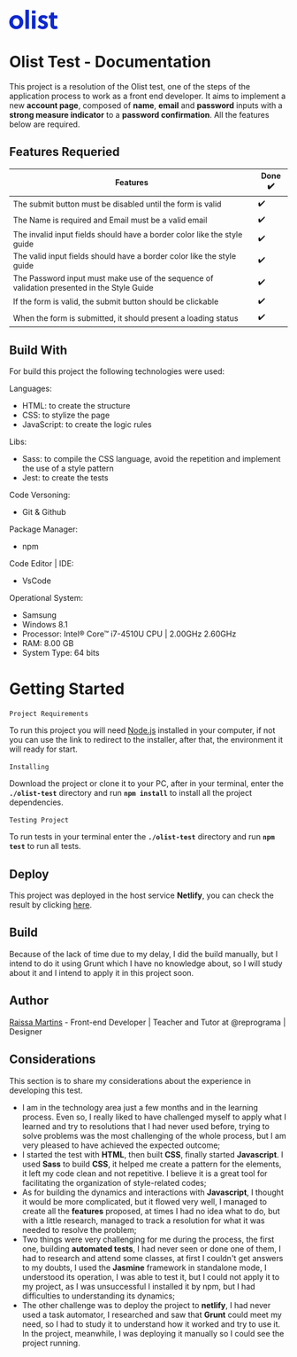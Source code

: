 ![Olist Logo](/src/style/images/logo-olist.png)

# Olist Test - Documentation

This project is a resolution of the Olist test, one of the steps of the application process to work as a front end developer. It aims to implement a new **account page**, composed of **name**, **email** and **password** inputs with a **strong measure indicator** to a **password confirmation**. All the features below are required.

## Features Requeried

Features | Done ✔️
-------- | ------
The submit button must be disabled until the form is valid | ✔️
The Name is required and Email must be a valid email | ✔️
The invalid input fields should have a border color like the style guide | ✔️
The valid input fields should have a border color like the style guide | ✔️
The Password input must make use of the sequence of validation presented in the Style Guide | ✔️
If the form is valid, the submit button should be clickable | ✔️
When the form is submitted, it should present a loading status | ✔️  ️️️ ️️

## Build With

For build this project the following technologies were used: 

Languages:
* HTML: to create the structure
* CSS: to stylize the page
* JavaScript: to create the logic rules

Libs:  
* Sass: to compile the CSS language, avoid the repetition and implement the use of a style pattern
* Jest: to create the tests

Code Versoning:
* Git & Github

Package Manager:
* npm

Code Editor | IDE:
* VsCode

Operational System: 
* Samsung 
* Windows 8.1
* Processor: Intel® Core™ i7-4510U CPU | 2.00GHz 2.60GHz
* RAM: 8.00 GB
* System Type: 64 bits

# Getting Started

`Project Requirements`

To run this project you will need [Node.js](https://nodejs.org/en/) installed in your computer, if not you can use the link to redirect to the installer, after that, the environment it will ready for start. 

`Installing` 

Download the project or clone it to your PC, after in your terminal, enter the **`./olist-test`** directory and run **`npm install`** to install all the project dependencies.

`Testing Project`

To run tests in your terminal enter the **`./olist-test`** directory and run **`npm test`** to run all tests.

## Deploy

This project was deployed in the host service **Netlify**, you can check the result by clicking [here](https://olist-test-raissa-martins.netlify.com).

## Build

Because of the lack of time due to my delay, I did the build manually, but I intend to do it using Grunt which I have no knowledge about, so I will study about it and I intend to apply it in this project soon. 

## Author

[Raissa Martins](https://www.linkedin.com/in/raissamartinsmenezes/) - Front-end Developer | Teacher and Tutor at @reprograma | Designer

## Considerations

This section is to share my considerations about the experience in developing this test.

* I am in the technology area just a few months and in the learning process. Even so, I really liked to have challenged myself to apply what I learned and try to resolutions that I had never used before, trying to solve problems was the most challenging of the whole process, but I am very pleased to have achieved the expected outcome;
* I started the test with **HTML**, then built **CSS**, finally started **Javascript**. I used **Sass** to build **CSS**, it helped me create a pattern for the elements, it left my code clean and not repetitive. I believe it is a great tool for facilitating the organization of style-related codes;
* As for building the dynamics and interactions with **Javascript**, I thought it would be more complicated, but it flowed very well, I managed to create all the **features** proposed, at times I had no idea what to do, but with a little research, managed to track a resolution for what it was needed to resolve the problem;
* Two things were very challenging for me during the process, the first one, building **automated tests**, I had never seen or done one of them, I had to research and attend some classes, at first I couldn't get answers to my doubts, I used the **Jasmine** framework in standalone mode, I understood its operation, I was able to test it, but I could not apply it to my project, as I was unsuccessful I installed it by npm, but I had difficulties to understanding its dynamics;
* The other challenge was to deploy the project to **netlify**, I had never used a task automator, I researched and saw that **Grunt** could meet my need, so I had to study it to understand how it worked and try to use it. In the project, meanwhile, I was deploying it manually so I could see the project running. 
